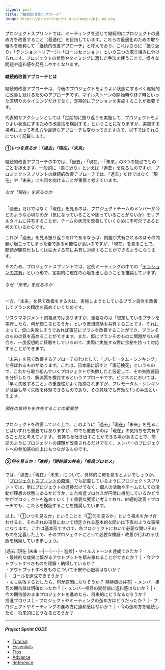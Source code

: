 ```yaml
---
layout: post
title: "継続的改善アプローチ"
image: https://projectsprint.org/images/pjs_og.png
---
```


プロジェクトスプリントでは、ミーティングを通じて継続的にプロジェクトの進め方を改善すること（最適化）を目指しています。これらの最適化のための取り組みを総称して「継続的改善アプローチ」と呼んでおり、これはさらに「振り返り」「テンショントリアージ」「ロールセッション」という三つの取り組みに分けられます。プロジェクトの状態やタイミングに適した手法を使うことで、様々な問題や違和感を発見しやすくなります。

#### 継続的改善アプローチとは
継続的改善アプローチは、今後のプロジェクトをよりよい状態にするべく継続的に改善し続けるためのアプローチです。マイルストーンの開始時や終了時といった区切りのタイミングだけでなく、定期的にアクションを実施することが重要です。

代表的なアクションとしては「定期的に振り返りを実施して、プロジェクトをよりよい状態にするための改善策を検討する」ということになりますが、実施する視点によって考え方や最適なアプローチも変わってきますので、以下ではそれらについて記載します。

##### ①いつを見るか：「過去」「現在」「未来」
継続的改善アプローチの中では、「過去」・「現在」・「未来」の3つの視点でものごとを捉えます。一般的に「振り返り」といえば「過去」を見るものですが、プロジェクトスプリントの継続的改善アプローチでは、「過去」だけではなく「現在」や「未来」にも目を向けることが重要と考えています。

###### なぜ「現在」を見るのか
「過去」だけではなく「現在」を見るのは、プロジェクトチームのメンバーが今どのような心境なのか（気になっていることや困っていることがないか）をリアルタイムに共有することが、チームの状況を改善していくために不可欠であると考えているからです。

これが「過去」を見る振り返りだけであるならば、問題が共有されるのはその問題が起こってしまった後である可能性が高いのですが、「現在」を見ることで、問題が顕在化もしくは拡大する前に共有し対処することができるようになります。

そのため、プロジェクトスプリントでは、定例ミーティングの中での「[テンションの共有](https://projectsprint.org/ja/code/tips/tips6.html)」という形で、定期的に現在の心境を出し合うことを推奨しています。

###### なぜ「未来」を見るのか
一方、「未来」を見て改善をするのは、実施しようとしているプラン自体を改善してプランの精度を高めていくためです。

リスクマネジメント的視点ではありますが、重要なのは「想定しているプランを実行したら、何が起こるだろうか」という仮想経験を共有することです。それによって、仮に失敗しそうであれば事前にプランを改善することができ、プランそのものの質を高めることができます。また、仮にプランそのものに問題がない場合も、一度仮想的に経験をしているので、実際に実施する際に余裕を持って対応することができます。

「未来」を見て改善するアプローチの1つとして、「プレモータム・シンキング」と呼ばれるものがあります。これは、日本語に訳すと「事前検死」というもので、これから取り組んでいくプロジェクトが失敗したと仮定して、その失敗要因を分析したり、解決策を検討するというアプローチです。ビジネスにおいては、「早く失敗すること」の重要性がよく指摘されますが、プレモータム・シンキングは最も早く失敗を体験できるものであり、その意味でも有効な1つの手法といえます。

###### 現在の気持ちを共有することの重要性
プロジェクトを改善していく上で、このように「過去」「現在」「未来」を見ることはいずれも重要ではありますが、中でも重要なのは「現在」の気持ちを共有することだと考えています。
気持ちを吐き出すことができる場があることで、前述のようにプロジェクトの課題が改善されるだけでなく、メンバーのプロジェクトへの参加感の向上にもつながるものです。

##### ②何を見るか：「進捗」「期待値の共有」「推進プロセス」
では、「過去」「現在」「未来」について、具体的に何を見るとよいでしょうか。
「[プロジェクトスプリントの原理](https://projectsprint.org/ja/code/essentials.html)」でも記載しているようにプロジェクトスプリントでは、単にプロジェクトの進捗だけでなく、個人の活動やチームとしての活動が理想の状態にあるかどうか、また推進プロセスが円滑に機能しているかどうかがプロジェクトを進めていく上で重要な要素と考えており、継続的改善アプローチでも、これらを検証することを推奨しています。

以上、「①いつを見るか」ということと「②何を見るか」という視点をかけ合わせると、それぞれの項目において想定される基本的な問いは下表のような事項になります。
これは基本形ですので、各プロジェクトにおいて必要な問いそのものを定義した上で、そのプロジェクトにとって必要な検証・改善が行われる状態を構築していきましょう。

 |過去 |現在 |未来
--|---|---|--
進捗|・マイルストーンを達成できたか？<br>・最終的な成果に繋がるアウトプットを積み重ねることができたか？    | ・今アウトプットすべきものを理解・納得しているか？<br>・アウトプットすべきものについて不安や心配事はないか？<br>  | ・ゴールを達成できそうか？<br>・もし失敗するとしたら、何が原因になりそうか？
期待値の共有| ・メンバー相互の期待値は明確だったか？   |・メンバー相互の期待値に違和感はないか？    |・今の期待値のままプロジェクトを進めたら、将来的にどうなるだろうか？   
推進プロセス | ・プロジェクトやミーティングの進め方はどうだったか？   |・プロジェクトやミーティングの進め方に違和感はないか？    |  ・今の進め方を継続したら、将来的にどうなるだろうか？

---

##### Project Sprint CODE
- [Tutorial](../tutorial/index.md)
- [Essentials](../essentials.md)
- [Tips](../tips/index.md)
- [Advance](../advance.md)
- [Reference](../reference.md)
